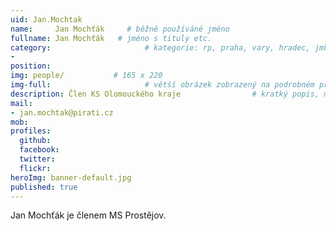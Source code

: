 ```yaml
---
uid: Jan.Mochtak
name:     Jan Mochťák     # běžně používáné jméno
fullname: Jan Mochťák   # jméno s tituly etc.
category:                     # kategorie: rp, praha, vary, hradec, jmk, senat
- 
position:
img: people/           # 165 x 220
img-full:                     # větší obrázek zobrazený na podrobném profilu
description: Člen KS Olomouckého kraje                # kratký popis, max 160 znaků
mail:
- jan.mochtak@pirati.cz
mob:         
profiles:
  github:
  facebook:       
  twitter:        
  flickr:       
heroImg: banner-default.jpg
published: true
---
```

Jan Mochťák je členem MS Prostějov.
